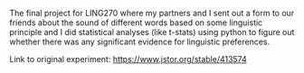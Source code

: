 The final project for LING270 where my partners and I sent out a form to our friends about the sound of different words based on some linguistic principle and I did statistical analyses (like t-stats) using python to figure out whether there was any significant evidence for linguistic preferences. 

Link to original experiment: https://www.jstor.org/stable/413574

